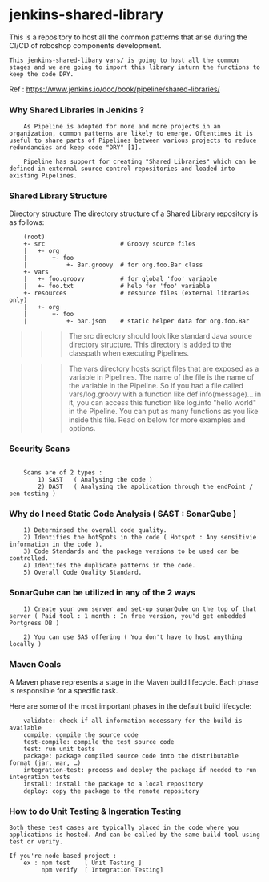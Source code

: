# jenkins-shared-library

This is a repository to host all the common patterns that arise during the CI/CD of roboshop components development.

```
This jenkins-shared-libary vars/ is going to host all the common stages and we are going to import this library inturn the functions to keep the code DRY.
```

Ref : https://www.jenkins.io/doc/book/pipeline/shared-libraries/


### Why Shared Libraries In Jenkins ?

```
    As Pipeline is adopted for more and more projects in an organization, common patterns are likely to emerge. Oftentimes it is useful to share parts of Pipelines between various projects to reduce redundancies and keep code "DRY" [1].

    Pipeline has support for creating "Shared Libraries" which can be defined in external source control repositories and loaded into existing Pipelines.

```

### Shared Library Structure

Directory structure
The directory structure of a Shared Library repository is as follows:

```
    (root)
    +- src                     # Groovy source files
    |   +- org
    |       +- foo
    |           +- Bar.groovy  # for org.foo.Bar class
    +- vars
    |   +- foo.groovy          # for global 'foo' variable
    |   +- foo.txt             # help for 'foo' variable
    +- resources               # resource files (external libraries only)
    |   +- org
    |       +- foo
    |           +- bar.json    # static helper data for org.foo.Bar
```

>>> The src directory should look like standard Java source directory structure. This directory is added to the classpath when executing Pipelines.

>>> The vars directory hosts script files that are exposed as a variable in Pipelines. The name of the file is the name of the variable in the Pipeline. So if you had a file called vars/log.groovy with a function like def info(message)…​ in it, you can access this function like log.info "hello world" in the Pipeline. You can put as many functions as you like inside this file. Read on below for more examples and options.


### Security Scans 
```

    Scans are of 2 types :
        1) SAST   ( Analysing the code )
        2) DAST   ( Analysing the application through the endPoint / pen testing )

```
### Why do I need Static Code Analysis ( SAST : SonarQube )

```
    1) Determinsed the overall code quality.
    2) Identifies the hotSpots in the code ( Hotspot : Any sensitivie information in the code ).
    3) Code Standards and the package versions to be used can be controlled.
    4) Identifes the duplicate patterns in the code.
    5) Overall Code Quality Standard.
```

### SonarQube can be utilized in any of the 2 ways 

```
    1) Create your own server and set-up sonarQube on the top of that server ( Paid tool : 1 month : In free version, you'd get embedded Portgress DB ) 

    2) You can use SAS offering ( You don't have to host anything locally )
```


### Maven Goals

A Maven phase represents a stage in the Maven build lifecycle. Each phase is responsible for a specific task.

Here are some of the most important phases in the default build lifecycle:


```
    validate: check if all information necessary for the build is available
    compile: compile the source code
    test-compile: compile the test source code
    test: run unit tests
    package: package compiled source code into the distributable format (jar, war, …)
    integration-test: process and deploy the package if needed to run integration tests
    install: install the package to a local repository
    deploy: copy the package to the remote repository
```


### How to do Unit Testing & Ingeration Testing

```
Both these test cases are typically placed in the code where you applications is hosted. And can be called by the same build tool using test or verify.

If you're node based project :
    ex : npm test    [ Unit Testing ]
         npm verify  [ Integration Testing]

```